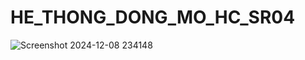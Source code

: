 # HE_THONG_DONG_MO_HC_SR04
![Screenshot 2024-12-08 234148](https://github.com/user-attachments/assets/24d788f1-2a8e-4ce8-9245-feadf2c1cfae)
